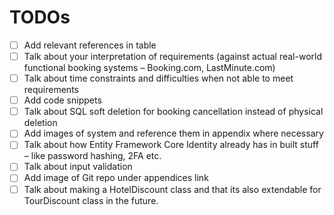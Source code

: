 # TODOs

- [ ] Add relevant references in table
- [ ] Talk about your interpretation of requirements (against actual real-world functional booking systems – Booking.com, LastMinute.com)
- [ ] Talk about time constraints and difficulties when not able to meet requirements
- [ ] Add code snippets
- [ ] Talk about SQL soft deletion for booking cancellation instead of physical deletion
- [ ] Add images of system and reference them in appendix where necessary
- [ ] Talk about how Entity Framework Core Identity already has in built stuff – like password hashing, 2FA etc.
- [ ] Talk about input validation
- [ ] Add image of Git repo under appendices link
- [ ] Talk about making a HotelDiscount class and that its also extendable for TourDiscount class in the future.

